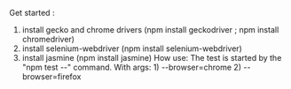 Get started :
1) install gecko and chrome drivers (npm install geckodriver ; npm install chromedriver)
2) install selenium-webdriver (npm install selenium-webdriver)
3) install jasmine (npm install jasmine)
How use: 
The test is started by the "npm test --" command. With args:
                                            1) --browser=chrome
                                            2) --browser=firefox